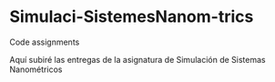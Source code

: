 # Simulaci-SistemesNanom-trics
Code assignments

Aquí subiré las entregas de la asignatura de Simulación de Sistemas Nanométricos
